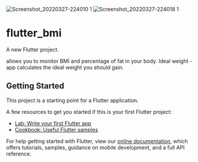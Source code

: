 ![Screenshot_20220327-224010 1](https://user-images.githubusercontent.com/58028387/160301656-9a7524f3-98b3-456b-b935-b7a2592c4723.jpg)
![Screenshot_20220327-224018 1](https://user-images.githubusercontent.com/58028387/160301676-e4f478e1-bd0e-467c-b03c-f57df4cd171a.jpg)
# flutter_bmi

A new Flutter project.

allows you to monitor BMI and percentage of fat in your body.
Ideal weight - app calculates the ideal weight you should gain.

## Getting Started

This project is a starting point for a Flutter application.

A few resources to get you started if this is your first Flutter project:

- [Lab: Write your first Flutter app](https://flutter.dev/docs/get-started/codelab)
- [Cookbook: Useful Flutter samples](https://flutter.dev/docs/cookbook)

For help getting started with Flutter, view our
[online documentation](https://flutter.dev/docs), which offers tutorials,
samples, guidance on mobile development, and a full API reference.
